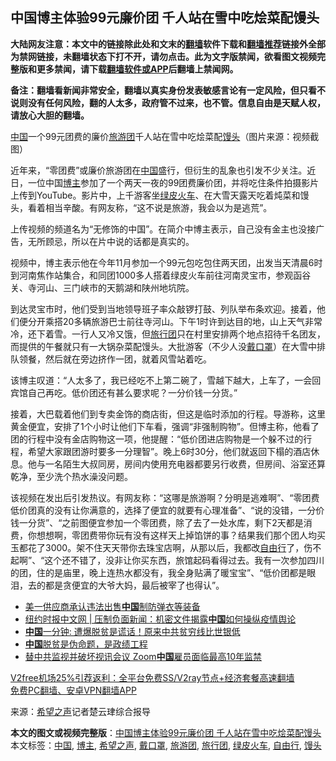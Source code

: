  <h2>中国博主体验99元廉价团 千人站在雪中吃烩菜配馒头</h2> <p class="notice"><b>大陆网友注意：本文中的链接除此处和文末的<a href="https://github.com/bannedbook/fanqiang" >翻墙</a>软件下载和<a href="https://github.com/killgcd/justmysocks/blob/master/README.md">翻墙推荐</a>链接外全部为禁网链接，未翻墙状态下打不开，请勿点击。此为文字版禁闻，欲看图文视频完整版和更多禁闻，请下载<a href="https://github.com/bannedbook/fanqiang">翻墙软件或APP</a>后翻墙上禁闻网。</p><p>备注：翻墙看新闻非常安全，翻墙以真实身份发表敏感言论有一定风险，但只看不说则没有任何风险，翻的人太多，政府管不过来，也不管。信息自由是天赋人权，请放心大胆的翻墙。</b></p>  <div class="entry"> <p id="conimg"><a href="https://www.bannedbook.org/bnews/tag/%E4%B8%AD%E5%9B%BD/" class="st_tag internal_tag" rel="tag" title="标签 中国 下的日志">中国</a>一个99元团费的廉价<a href="https://www.bannedbook.org/bnews/tag/%E6%97%85%E6%B8%B8%E5%9B%A2/" class="st_tag internal_tag" rel="tag" title="标签 旅游团 下的日志">旅游团</a>千人站在雪中吃烩菜配<a href="https://www.bannedbook.org/bnews/tag/%E9%A6%92%E5%A4%B4/" class="st_tag internal_tag" rel="tag" title="标签 馒头 下的日志">馒头</a>（图片来源：视频截图）</p> <p>近年来，“零团费”或廉价旅游团在<span class='wp_keywordlink_affiliate'><a href="https://www.bannedbook.org/" title="中国" target="_blank">中国</a></span>盛行，但衍生的乱象也引发不少关注。近日，一位中国<a href="https://www.bannedbook.org/bnews/tag/%E5%8D%9A%E4%B8%BB/" class="st_tag internal_tag" rel="tag" title="标签 博主 下的日志">博主</a>参加了一个两天一夜的99团费廉价团，并将吃住条件拍摄影片上传到YouTube。影片中，上千游客坐<a href="https://www.bannedbook.org/bnews/tag/%E7%BB%BF%E7%9A%AE%E7%81%AB%E8%BD%A6/" class="st_tag internal_tag" rel="tag" title="标签 绿皮火车 下的日志">绿皮火车</a>、在大雪天露天吃着炖菜和馒头，看着相当辛酸。有网友称，“这不说是旅游，我会以为是逃荒”。</p> <p>上传视频的频道名为“无修饰的中国”。在简介中博主表示，自己没有金主也没接广告，无所顾忌，所以在片中说的话都是真实的。</p>  <p>视频中，博主表示他在今年11月参加一个99元包吃包住两天团，出发当天清晨6时到河南焦作站集合，和同团1000多人搭着绿皮火车前往河南灵宝市，参观函谷关、寺河山、三门峡市的天鹅湖和陕州地坑院。</p> <p>到达灵宝市时，他们受到当地领导班子率众敲锣打鼓、列队举布条欢迎。接着，他们便分开乘搭20多辆旅游巴士前往寺河山。下午1时许到达目的地，山上天气非常冷，还下着雪。一行人又冷又饿，但<a href="https://www.bannedbook.org/bnews/tag/%E6%97%85%E8%A1%8C%E5%9B%A2/" class="st_tag internal_tag" rel="tag" title="标签 旅行团 下的日志">旅行团</a>只在村里安排两个地点招待千名团友，而提供的午餐就只有一大锅杂菜配馒头。大批游客（不少人没<a href="https://www.bannedbook.org/bnews/tag/%E6%88%B4%E5%8F%A3%E7%BD%A9/" class="st_tag internal_tag" rel="tag" title="标签 戴口罩 下的日志">戴口罩</a>）在大雪中排队领餐，然后就在旁边挤作一团，就着风雪站着吃。</p> <p>该博主叹道：“人太多了，我已经吃不上第二碗了，雪越下越大，上车了，一会回宾馆自己再吃。低价团还有甚么要求呢？一分价钱一分货。”</p>  <p>接着，大巴载着他们到专卖金饰的商店街，但这是临时添加的行程。导游称，这里黄金便宜，安排了1个小时让他们下车看，强调“非强制购物”。但博主称，他看了团的行程中没有金店购物这一项，他提醒：“低价团进店购物是一个躲不过的行程，希望大家跟团游时要多一分理智”。晚上6时30分，他们就返回下榻的酒店休息。他与一名陌生大叔同房，房间内使用充电器都要另行收费，但房间、浴室还算乾净，至少洗个热水澡没问题。</p> <p>该视频在发出后引发热议。有网友称：“这哪是旅游啊？分明是逃难啊”、“零团费低价团真的没有让你满意的，选择了便宜的就要有心理准备”、“说的没错，一分价钱一分货”、“之前图便宜参加一个零团费，除了去了一处水库，剩下2天都是消费，你想想啊，零团费带你玩有没有这样天上掉馅饼的事？结果我们那个团人均买玉都花了3000。架不住天天带你去珠宝店啊，从那以后，我都改<a href="https://www.bannedbook.org/bnews/tag/%E8%87%AA%E7%94%B1%E8%A1%8C/" class="st_tag internal_tag" rel="tag" title="标签 自由行 下的日志">自由行</a>了，伤不起啊”、“这个还不错了，没非让你买东西，旅馆起码看得过去。我有一次参加四川的团，住的是庙里，晚上连热水都没有，我全身贴满了暖宝宝”、“低价团都是眼泪，去的都是贪便宜的大爷大妈，最后被宰了也得认”。</p> <ul class='op-related-articles' title='相关阅读'> <li><a href='https://www.bannedbook.org/bnews/headline/20201221/1451817.html' target='_blank'>美一供应商承认违法出售<b>中国</b>制防弹衣等装备</a></li> <li><a href='https://www.bannedbook.org/bnews/baitai/20201221/1451795.html' target='_blank'>纽约时报中文网 &#124; 压制负面新闻：机密文件揭露<b>中国</b>如何操纵疫情舆论</a></li> <li><a href='https://www.bannedbook.org/bnews/bannedvideo/20201221/1451784.html' target='_blank'><b>中国</b>一分钟: 遭爆脱贫是谎话！原来中共贫穷线比世银低</a></li> <li><a href='https://www.bannedbook.org/bnews/lishi/20201221/1451775.html' target='_blank'><b>中国</b>脱贫是伪命题，是政绩工程</a></li> <li><a href='https://www.bannedbook.org/bnews/bannedvideo/20201220/1451767.html' target='_blank'>替中共监视并破坏视讯会议 Zoom<b>中国</b>雇员面临最高10年监禁</a></li> </ul> <p class="texttj"> <a href="https://www.bannedbook.org/forum23/topic22702.html" target="_blank">V2free机场25%引荐返利：全平台免费SS/V2ray节点+经济套餐高速翻墙</a><br/> <a href="https://github.com/bannedbook/fanqiang/wiki/%E7%A6%81%E9%97%BB%E7%BD%91%E5%AE%89%E5%8D%93%E7%BF%BB%E5%A2%99%E6%96%B0%E9%97%BBAPP" target="_blank">免费PC翻墙、安卓VPN翻墙APP</a></p><p> 来源：<span class='wp_keywordlink_affiliate'><a href="https://www.soundofhope.org" title="希望之声" target="_blank">希望之声</a></span>记者楚云珒综合报导 </p> <a name='sharetosocial'></a>       <div><b>本文的图文或视频完整版</b>：<a href='https://www.bannedbook.org/bnews/cbnews/20201221/1451833.html'>中国博主体验99元廉价团 千人站在雪中吃烩菜配馒头</a></div>  </div><!--END ENTRY--> <div class="postfooter"> <div>本文标签：<a href="https://www.bannedbook.org/bnews/tag/%E4%B8%AD%E5%9B%BD/" rel="tag">中国</a>, <a href="https://www.bannedbook.org/bnews/tag/%E5%8D%9A%E4%B8%BB/" rel="tag">博主</a>, <a href="https://www.bannedbook.org/bnews/tag/%e5%b8%8c%e6%9c%9b%e4%b9%8b%e5%a3%b0/" rel="tag">希望之声</a>, <a href="https://www.bannedbook.org/bnews/tag/%E6%88%B4%E5%8F%A3%E7%BD%A9/" rel="tag">戴口罩</a>, <a href="https://www.bannedbook.org/bnews/tag/%E6%97%85%E6%B8%B8%E5%9B%A2/" rel="tag">旅游团</a>, <a href="https://www.bannedbook.org/bnews/tag/%E6%97%85%E8%A1%8C%E5%9B%A2/" rel="tag">旅行团</a>, <a href="https://www.bannedbook.org/bnews/tag/%E7%BB%BF%E7%9A%AE%E7%81%AB%E8%BD%A6/" rel="tag">绿皮火车</a>, <a href="https://www.bannedbook.org/bnews/tag/%E8%87%AA%E7%94%B1%E8%A1%8C/" rel="tag">自由行</a>, <a href="https://www.bannedbook.org/bnews/tag/%E9%A6%92%E5%A4%B4/" rel="tag">馒头</a></div>  </div><!--END POSTFOOTER--> 